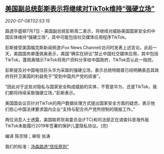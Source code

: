 <!--1594178601000-->
[美国副总统彭斯表示将继续对TikTok维持“强硬立场”](https://cn.reuters.com/article/usa-pense-tiktok-0707-tues-idCNKBS2490BR)
------

<div><i>2020-07-08T02:53:15</i></div><div class="StandardArticleBody_body"><p>路透华盛顿7月7日 - 美国副总统彭斯周二表示，将继续对威胁美国国家安全的中国实体维持“强硬立场”，其中可能包括社交媒体应用程序TikTok。 </p><p>彭斯接受美国福克斯新闻频道(Fox News Channel)访问时发表上述言论。此前一天，美国国务卿蓬佩奥表示，美国“确实在研议”禁止中国社交媒体应用，其中包括TikTok，蓬佩奥暗示TikTok将用户资料分享给中国政府，TikTok否认此一指控。 </p><p>彭斯提及对中国电信巨头华为采取的强硬立场，表示总统特朗普已经明确表态其政府将扞卫美国的利益免于“受到中国共产党的损害”。 </p><p>“因此对于这些对隐私与国家安全构成威胁的实体，不管是华为、还是TikTok，我们都将持续采取强硬立场，”彭斯表示。 </p><p>美国国会议员针对TikTok的用户数据处理方式提出国家安全方面的疑虑，表示他们担心中国法律要求国内企业“支持与配合共产党所控制的情报工作。” </p><p>两位消息人士透露，美国联邦贸易委员会(FTC)和司法部正在调查抖音海外版TikTok未能履行2019年签署的保护儿童隐私协议。(完) </p><div class="Attribution_container"><div class="Attribution_attribution"><p class="Attribution_content">编译 陈宗琦；审校 张涛 </p></div></div><div class="StandardArticleBody_trustBadgeContainer"><span class="StandardArticleBody_trustBadgeTitle">我们的标准：</span><span class="trustBadgeUrl"><a href="https://www.thomsonreuters.cn/content/dam/openweb/documents/pdf/china/brochures/about-us-1.pdf">汤森路透“信任原则”</a></span></div></div>
